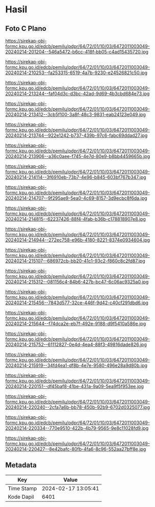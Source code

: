 # Hasil

## Foto C Plano

https://sirekap-obj-formc.kpu.go.id/edcb/pemilu/pdpr/64/72/01/10/03/6472011003049-20240214-201204--546a5472-b6cc-418f-bb05-c4ad15435720.jpg

https://sirekap-obj-formc.kpu.go.id/edcb/pemilu/pdpr/64/72/01/10/03/6472011003049-20240214-210253--fa253315-6519-4a7b-9230-e24526821c50.jpg

https://sirekap-obj-formc.kpu.go.id/edcb/pemilu/pdpr/64/72/01/10/03/6472011003049-20240214-213244--faf04d3c-d3bc-42ad-9d69-4b3cbd684e73.jpg

https://sirekap-obj-formc.kpu.go.id/edcb/pemilu/pdpr/64/72/01/10/03/6472011003049-20240214-213412--3cb5f100-3a8f-48c3-9831-eab24123e049.jpg

https://sirekap-obj-formc.kpu.go.id/edcb/pemilu/pdpr/64/72/01/10/03/6472011003049-20240214-213744--922e1242-b737-439b-97c6-fabc69ddad27.jpg

https://sirekap-obj-formc.kpu.go.id/edcb/pemilu/pdpr/64/72/01/10/03/6472011003049-20240214-213906--a36c0aee-f745-4e7d-80e9-b8bb4459665b.jpg

https://sirekap-obj-formc.kpu.go.id/edcb/pemilu/pdpr/64/72/01/10/03/6472011003049-20240214-214114--3f6910eb-73b7-4e96-b845-603bf767b347.jpg

https://sirekap-obj-formc.kpu.go.id/edcb/pemilu/pdpr/64/72/01/10/03/6472011003049-20240214-214707--9f295ae9-5ea0-4c69-8157-3d9ecbc8f6da.jpg

https://sirekap-obj-formc.kpu.go.id/edcb/pemilu/pdpr/64/72/01/10/03/6472011003049-20240214-214815--62237426-88f4-4fab-b36b-c178818907e8.jpg

https://sirekap-obj-formc.kpu.go.id/edcb/pemilu/pdpr/64/72/01/10/03/6472011003049-20240214-214944--272ec758-e96b-4180-8221-8374e0934604.jpg

https://sirekap-obj-formc.kpu.go.id/edcb/pemilu/pdpr/64/72/01/10/03/6472011003049-20240214-215107--686972cb-bb20-41c1-93c2-f860c8c2fd87.jpg

https://sirekap-obj-formc.kpu.go.id/edcb/pemilu/pdpr/64/72/01/10/03/6472011003049-20240214-215312--081156c4-84b6-427b-bc47-6c06ac9325a0.jpg

https://sirekap-obj-formc.kpu.go.id/edcb/pemilu/pdpr/64/72/01/10/03/6472011003049-20240214-215456--7843d577-32ce-446f-9d42-c40cf291dbd6.jpg

https://sirekap-obj-formc.kpu.go.id/edcb/pemilu/pdpr/64/72/01/10/03/6472011003049-20240214-215644--f74dca2e-eb7f-492e-9188-d9f5410a586e.jpg

https://sirekap-obj-formc.kpu.go.id/edcb/pemilu/pdpr/64/72/01/10/03/6472011003049-20240214-215752--61112827-0e4d-4ea4-88f3-49816dade826.jpg

https://sirekap-obj-formc.kpu.go.id/edcb/pemilu/pdpr/64/72/01/10/03/6472011003049-20240214-215919--34fd4ea1-df8b-4e7e-9580-496e28a9d80b.jpg

https://sirekap-obj-formc.kpu.go.id/edcb/pemilu/pdpr/64/72/01/10/03/6472011003049-20240214-220151--df45baf8-41be-431a-9a09-5ea9f5f953ee.jpg

https://sirekap-obj-formc.kpu.go.id/edcb/pemilu/pdpr/64/72/01/10/03/6472011003049-20240214-220240--2cfa7a6b-bb78-450b-92b9-6702d0325077.jpg

https://sirekap-obj-formc.kpu.go.id/edcb/pemilu/pdpr/64/72/01/10/03/6472011003049-20240214-220334--770e9510-422b-4b79-9565-9e8c11028fd9.jpg

https://sirekap-obj-formc.kpu.go.id/edcb/pemilu/pdpr/64/72/01/10/03/6472011003049-20240214-220427--8e42bafc-80fb-4fa6-8c96-552aa27bff8e.jpg


## Metadata

| Key        | Value               |
| ---------- | ------------------- |
| Time Stamp | 2024-02-17 13:05:41 |
| Kode Dapil | 6401                |



